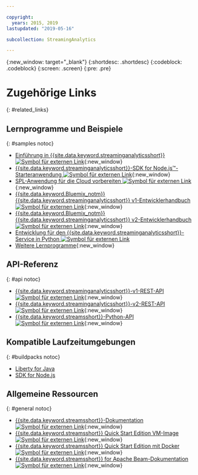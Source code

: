 ```yaml
---

copyright:
  years: 2015, 2019
lastupdated: "2019-05-16"

subcollection: StreamingAnalytics

---
```


<!-- Attribute definitions -->
{:new_window: target="_blank"}
{:shortdesc: .shortdesc}
{:codeblock: .codeblock}
{:screen: .screen}
{:pre: .pre}

# Zugehörige Links
{: #related_links}

## Lernprogramme und Beispiele
{: #samples notoc}
* [Einführung in {{site.data.keyword.streaminganalyticsshort}} ![Symbol für externen Link](../../icons/launch-glyph.svg "Symbol für externen Link")](https://developer.ibm.com/streamsdev/docs/streaming-analytics-now-available-bluemix){:new_window}
* [{{site.data.keyword.streaminganalyticsshort}}-SDK for Node.js™-Starteranwendung ![Symbol für externen Link](../../icons/launch-glyph.svg "Symbol für externen Link")](https://www.ibm.com/developerworks/library/ba-bluemix-detect-complex-events-from-data-stream-trs/index.html){:new_window}
* [SPL-Anwendung für die Cloud vorbereiten ![Symbol für externen Link](../../icons/launch-glyph.svg "Symbol für externen Link")](https://developer.ibm.com/streamsdev/docs/getting-spl-application-ready-cloud){:new_window}
* [{{site.data.keyword.Bluemix_notm}} {{site.data.keyword.streaminganalyticsshort}} v1-Entwicklerhandbuch ![Symbol für externen Link](../../icons/launch-glyph.svg "Symbol für externen Link")](https://developer.ibm.com/streamsdev/docs/bluemix-streaming-analytics-development-guide/){:new_window}
* [{{site.data.keyword.Bluemix_notm}} {{site.data.keyword.streaminganalyticsshort}} v2-Entwicklerhandbuch ![Symbol für externen Link](../../icons/launch-glyph.svg "Symbol für externen Link")](https://developer.ibm.com/streamsdev/docs/streaming-analytics-dev-guide/){:new_window}
* [Entwicklung für den {{site.data.keyword.streaminganalyticsshort}}-Service in Python ![Symbol für externen Link](../../icons/launch-glyph.svg "Symbol für externen Link")](http://ibmstreams.github.io/streamsx.documentation/docs/python/1.6/python-appapi-devguide-2a/index.html)
* [Weitere Lernprogramme](/docs/services/StreamingAnalytics?topic=StreamingAnalytics-tutorials){:new_window}


## API-Referenz
{: #api notoc}
* [{{site.data.keyword.streaminganalyticsshort}}-v1-REST-API ![Symbol für externen Link](../../icons/launch-glyph.svg "Symbol für externen Link")](https://{DomainName}/apidocs/streaming-analytics-v1){:new_window}
* [{{site.data.keyword.streaminganalyticsshort}}-v2-REST-API ![Symbol für externen Link](../../icons/launch-glyph.svg "Symbol für externen Link")](https://{DomainName}/apidocs/streaming-analytics-v2){:new_window}
* [{{site.data.keyword.streamsshort}}-Python-API ![Symbol für externen Link](../../icons/launch-glyph.svg "Symbol für externen Link")](http://ibmstreams.github.io/streamsx.documentation/docs/python/1.6/python-appapi-devguide/){:new_window}


## Kompatible Laufzeitumgebungen
{: #buildpacks notoc}
* [Liberty for Java](/docs/runtimes/liberty?topic=liberty-getting-started#getting-started)
* [SDK for Node.js](/docs/runtimes/nodejs?topic=Nodejs-getting-started#getting-started)

## Allgemeine Ressourcen
{: #general notoc}
* [{{site.data.keyword.streamsshort}}-Dokumentation ![Symbol für externen Link](../../icons/launch-glyph.svg "Symbol für externen Link")](http://www.ibm.com/support/knowledgecenter/SSCRJU_4.3.0/com.ibm.streams.welcome.doc/doc/kc-homepage.html){:new_window}
* [{{site.data.keyword.streamsshort}} Quick Start Edition VM-Image ![Symbol für externen Link](../../icons/launch-glyph.svg "Symbol für externen Link")](http://ibmstreams.github.io/streamsx.documentation/docs/4.3/qse-intro/){:new_window}
* [{{site.data.keyword.streamsshort}} Quick Start Edition mit Docker ![Symbol für externen Link](../../icons/launch-glyph.svg "Symbol für externen Link")](http://ibmstreams.github.io/streamsx.documentation/docs/4.3/qse-install-docker/){:new_window}
* [{{site.data.keyword.streamsshort}} for Apache Beam-Dokumentation ![Symbol für externen Link](../../icons/launch-glyph.svg "Symbol für externen Link")](https://ibmstreams.github.io/streamsx.documentation/docs/beamrunner/beamrunner-1-intro/){:new_window}
